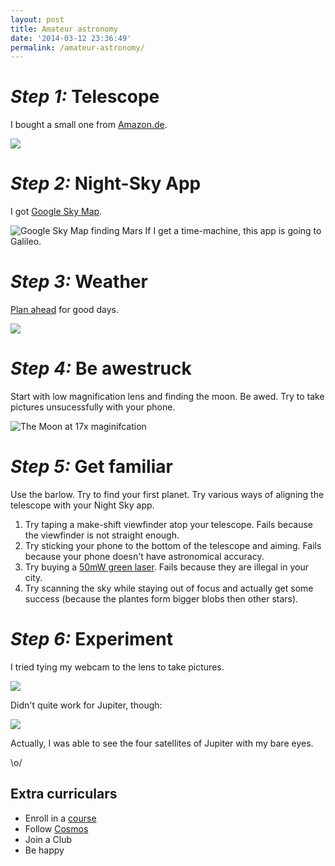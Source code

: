 ```yaml
---
layout: post
title: Amateur astronomy
date: '2014-03-12 23:36:49'
permalink: /amateur-astronomy/
---
```


# *Step 1:* Telescope

I bought a small one from [Amazon.de](http://www.amazon.de/gp/product/B007WRYAUK/ref=oh_details_o00_s00_i00?ie=UTF8&psc=1).

![](/content/images/2014/Mar/2014_03_05_11_54_16.jpg)
 

# *Step 2:* Night-Sky App

I got [Google Sky Map](https://play.google.com/store/apps/details?id=com.google.android.stardroid).

![Google Sky Map finding Mars](/content/images/2014/Mar/unnamed.jpg)
If I get a time-machine, this app is going to Galileo.

# *Step 3:* Weather

[Plan ahead](http://www.accuweather.com/en/ch/zurich/316622/astronomy-weather/316622) for good days.

![](/content/images/2014/Mar/2014_03_13_002100_174x235_scrot.png)

# *Step 4:* Be awestruck

Start with low magnification lens and finding the moon. Be awed. Try to take pictures unsucessfully with your phone.

![The Moon at 17x maginifcation](/content/images/2014/Mar/2014_03_06_20_07_20.jpg)

# *Step 5:* Get familiar

Use the barlow. Try to find your first planet. Try various ways of aligning the telescope with your Night Sky app.

 1. Try taping a make-shift viewfinder atop your telescope. Fails because the viewfinder is not straight enough.
 2. Try sticking your phone to the bottom of the telescope and aiming. Fails because your phone doesn't have astronomical accuracy.
 3. Try buying a [50mW green laser](http://www.ebay.com/bhp/green-laser-50mw). Fails because they are illegal in your city.
 4. Try scanning the sky while staying out of focus and actually get some success (because the plantes form bigger blobs then other stars).
 
# *Step 6:* Experiment
 
I tried tying my webcam to the lens to take pictures.
 
![](/content/images/2014/Mar/2014_03_12_220646.jpg)
 
 Didn't quite work for Jupiter, though:
 
![](/content/images/2014/Mar/2014_03_12_223008.jpg)

Actually, I was able to see the four satellites of Jupiter with my bare eyes.

\o/
 
## Extra curriculars

 - Enroll in a [course](https://www.coursera.org/courses?search=astronomy)
 - Follow [Cosmos](http://en.wikipedia.org/wiki/Cosmos:_A_Spacetime_Odyssey)
 - Join a Club
 - Be happy
